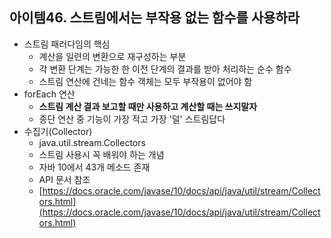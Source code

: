 ## 아이템46. 스트림에서는 부작용 없는 함수를 사용하라
* 스트림 패러다임의 핵심
	* 계산을 일련의 변환으로 재구성하는 부분
	* 각 변환 단계는 가능한 한 이전 단계의 결과를 받아 처리하는 순수 함수
	* 스트림 연산에 건네는 함수 객체는 모두 부작용이 없어야 함
* forEach 연산
	* **스트림 계산 결과 보고할 때만 사용하고 계산할 때는 쓰지말자**
	* 종단 연산 중 기능이 가장 적고 가장 '덜' 스트림답다
* 수집기(Collector)
	* java.util.stream.Collectors 
	* 스트림 사용시 꼭 배워야 하는 개념
	* 자바 10에서 43개 메소드 존재
	* API 문서 참조
	* [https://docs.oracle.com/javase/10/docs/api/java/util/stream/Collectors.html](https://docs.oracle.com/javase/10/docs/api/java/util/stream/Collectors.html)
<!--stackedit_data:
eyJoaXN0b3J5IjpbLTQwODY5NzE0N119
-->